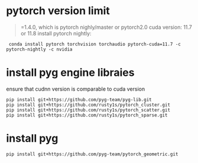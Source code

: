 

# pytorch version limit
>=1.4.0, which is pytorch nighly/master  or pytorch2.0
cuda version: 11.7 or 11.8
install pytorch nightly:

```shell
 conda install pytorch torchvision torchaudio pytorch-cuda=11.7 -c pytorch-nightly -c nvidia
```

# install pyg engine libraies

ensure that cudnn version is comparable to cuda version

```
pip install git+https://github.com/pyg-team/pyg-lib.git
pip install git+https://github.com/rusty1s/pytorch_cluster.git
pip install git+https://github.com/rusty1s/pytorch_scatter.git
pip install git+https://github.com/rusty1s/pytorch_sparse.git
```

# install pyg

```
pip install git+https://github.com/pyg-team/pytorch_geometric.git
```

